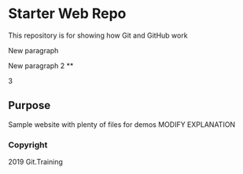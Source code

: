 # Starter Web Repo

This repository is for showing how Git and GitHub work

New paragraph

New paragraph 2 **

3

## Purpose

Sample website with plenty of files for demos MODIFY EXPLANATION

### Copyright 

2019 Git.Training